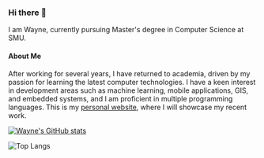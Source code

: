 ### Hi there 👋

I am Wayne, currently pursuing Master's degree in Computer Science at SMU. 

#### About Me
After working for several years, I have returned to academia, driven by my passion for learning the latest computer technologies. I have a keen interest in development areas such as machine learning, mobile applications, GIS, and embedded systems, and I am proficient in multiple programming languages. This is my [personal website](https://www.waynej.me), where I will showcase my recent work.

[![Wayne's GitHub stats](https://github-readme-stats.vercel.app/api?username=livingspring)](https://github.com/anuraghazra/github-readme-stats)


![Top Langs](https://github-readme-stats.vercel.app/api/top-langs/?username=livingspring&layout=compact)

<!--
**livingspring/livingspring** is a ✨ _special_ ✨ repository because its `README.md` (this file) appears on your GitHub profile.

Here are some ideas to get you started:

- 🔭 I’m currently working on ...
- 🌱 I’m currently learning ...
- 👯 I’m looking to collaborate on ...
- 🤔 I’m looking for help with ...
- 💬 Ask me about ...
- 📫 How to reach me: ...
- 😄 Pronouns: ...
- ⚡ Fun fact: ...
-->
